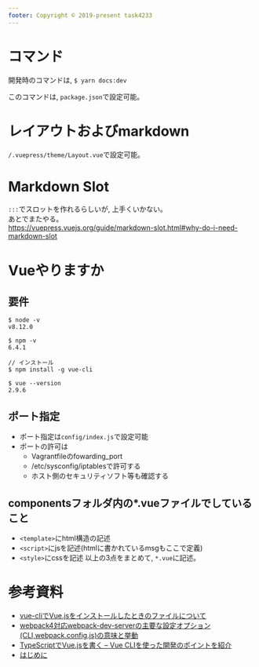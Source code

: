 ```yaml
---
footer: Copyright ©︎ 2019-present task4233
---
```


# コマンド
開発時のコマンドは, 
`$ yarn docs:dev`

このコマンドは, `package.json`で設定可能。

# レイアウトおよびmarkdown
`/.vuepress/theme/Layout.vue`で設定可能。  

# Markdown Slot
`:::`でスロットを作れるらしいが, 上手くいかない。  
あとでまたやる。  
https://vuepress.vuejs.org/guide/markdown-slot.html#why-do-i-need-markdown-slot

# Vueやりますか
## 要件
```
$ node -v
v8.12.0

$ npm -v  
6.4.1

// インストール
$ npm install -g vue-cli

$ vue --version
2.9.6
```

## ポート指定
 - ポート指定は`config/index.js`で設定可能
 - ポートの許可は
   - Vagrantfileのfowarding_port
   - /etc/sysconfig/iptablesで許可する
   - ホスト側のセキュリティソフト等も確認する

## componentsフォルダ内の*.vueファイルでしていること
 - `<template>`にhtml構造の記述
 - `<script>`にjsを記述(htmlに書かれているmsgもここで定義)
 - `<style>`にcssを記述
以上の3点をまとめて, `*.vue`に記述。

 
# 参考資料
 - [vue-cliでVue.jsをインストールしたときのファイルについて](https://qiita.com/magaya0403/items/2b5d9641592df0c7cba2)
 - [webpack4対応webpack-dev-serverの主要な設定オプション(CLI,webpack.config.js)の意味と挙動](https://qiita.com/riversun/items/d27f6d3ab7aaa119deab)
 - [TypeScriptでVue.jsを書く – Vue CLIを使った開発のポイントを紹介](https://mae.chab.in/archives/60167)
 - [はじめに](https://jp.vuejs.org/v2/guide/index.html)
